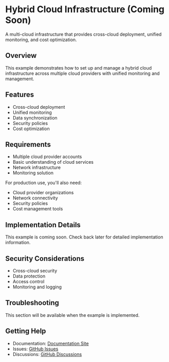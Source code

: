 # Hybrid Cloud Infrastructure (Coming Soon)

A multi-cloud infrastructure that provides cross-cloud deployment, unified monitoring, and cost optimization.

## Overview

This example demonstrates how to set up and manage a hybrid cloud infrastructure across multiple cloud providers with unified monitoring and management.

## Features

- Cross-cloud deployment
- Unified monitoring
- Data synchronization
- Security policies
- Cost optimization

## Requirements

- Multiple cloud provider accounts
- Basic understanding of cloud services
- Network infrastructure
- Monitoring solution

For production use, you'll also need:
- Cloud provider organizations
- Network connectivity
- Security policies
- Cost management tools

## Implementation Details

This example is coming soon. Check back later for detailed implementation information.

## Security Considerations

- Cross-cloud security
- Data protection
- Access control
- Monitoring and logging

## Troubleshooting

This section will be available when the example is implemented.

## Getting Help

- Documentation: [Documentation Site](https://tvangundy.github.io)
- Issues: [GitHub Issues](https://github.com/tvangundy/workspace/issues)
- Discussions: [GitHub Discussions](https://github.com/tvangundy/workspace/discussions) 
